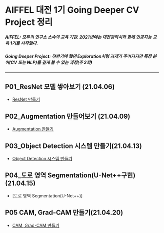 # AIFFEL 대전 1기 Going Deeper CV Project 정리
##### AIFFEL: 모두의 연구소 소속의 교육 기관. 2021년에는 대전광역시와 함께 인공지능 교육 1기를 시작했다.
##### Going Deeper Project: 전반기에 했던 Exploration처럼 과제가 주어지지만 특정 분야(CV 또는 NLP)를 깊게 볼 수 있는 과정(주 2회)

***

## P01_ResNet 모델 쌓아보기 (21.04.06)  
* [ResNet 만들기](https://github.com/Shinest-changwon/AIFFEL-GD-PROJECT/blob/master/GD1/CV_P1_AblationStudy_Project.ipynb)  

## P02_Augmentation 만들어보기 (21.04.09)  
* [Augmentation 만들기](https://github.com/Shinest-changwon/AIFFEL-GD-PROJECT/blob/master/GD2/CV_P2_Augmentation_at_ResNet_Project.ipynb)

## P03_Object Detection 시스템 만들기(21.04.13)
* [Object Detection 시스템 만들기](https://github.com/Shinest-changwon/AIFFEL-GD-PROJECT/blob/master/GD3/CV_P3_GOSTOP!%20-%20Object%20Detection%20%EC%8B%9C%EC%8A%A4%ED%85%9C%20%EB%A7%8C%EB%93%A4%EA%B8%B0_Project.ipynb)

## P04_도로 영역 Segmentation(U-Net++구현)(21.04.15)
* [도로 영역 Segmentation(U-Net++)]

## P05 CAM, Grad-CAM 만들기(21.04.20)
* [CAM, Grad-CAM 만들기](https://github.com/Shinest-changwon/AIFFEL-GD-PROJECT/blob/master/GD5/CV_P5_%EB%82%98%EB%A5%BC%EC%B0%BE%EC%95%84%EC%A4%98_ClassActivationMap%EB%A7%8C%EB%93%A4%EA%B8%B0_Project.ipynb)  
